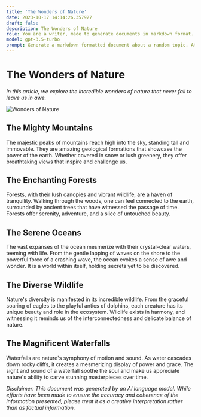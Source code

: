```yaml
---
title: 'The Wonders of Nature'
date: 2023-10-17 14:14:26.357927
draft: false
description: The Wonders of Nature
role: You are a writer, made to generate documents in markdown format. It is very important that all of the documents you generate are in valid markdown format.
model: gpt-3.5-turbo
prompt: Generate a markdown formatted document about a random topic. At the bottom, include a disclaimer explaining that the document was generated by you. The first line of the document should be the title. Make sure that the entire document is in proper markdown format, using a mix of various tags to make the document visually appealing.
---
```


# The Wonders of Nature

*In this article, we explore the incredible wonders of nature that never fail to leave us in awe.*

![Wonders of Nature](https://www.example.com/image.png)

## The Mighty Mountains

The majestic peaks of mountains reach high into the sky, standing tall and immovable. They are amazing geological formations that showcase the power of the earth. Whether covered in snow or lush greenery, they offer breathtaking views that inspire and challenge us.

## The Enchanting Forests

Forests, with their lush canopies and vibrant wildlife, are a haven of tranquility. Walking through the woods, one can feel connected to the earth, surrounded by ancient trees that have witnessed the passage of time. Forests offer serenity, adventure, and a slice of untouched beauty.

## The Serene Oceans

The vast expanses of the ocean mesmerize with their crystal-clear waters, teeming with life. From the gentle lapping of waves on the shore to the powerful force of a crashing wave, the ocean evokes a sense of awe and wonder. It is a world within itself, holding secrets yet to be discovered.

## The Diverse Wildlife

Nature's diversity is manifested in its incredible wildlife. From the graceful soaring of eagles to the playful antics of dolphins, each creature has its unique beauty and role in the ecosystem. Wildlife exists in harmony, and witnessing it reminds us of the interconnectedness and delicate balance of nature.

## The Magnificent Waterfalls

Waterfalls are nature's symphony of motion and sound. As water cascades down rocky cliffs, it creates a mesmerizing display of power and grace. The sight and sound of a waterfall soothe the soul and make us appreciate nature's ability to carve stunning masterpieces over time.

*Disclaimer: This document was generated by an AI language model. While efforts have been made to ensure the accuracy and coherence of the information presented, please treat it as a creative interpretation rather than as factual information.*